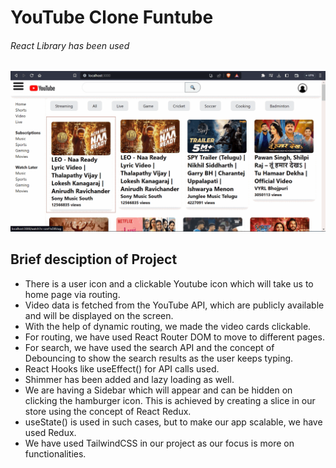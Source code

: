 <h1>YouTube Clone Funtube</h1>
<h6>React Library has been used</h6>

<img src="Youtube-clone.gif" alt="Animated GIF">

<h2>Brief desciption of Project</h2>

- There is a user icon and a clickable Youtube icon which will take us to home page via routing.
- Video data is fetched from the YouTube API, which are publicly available and will be displayed on the screen.
- With the help of dynamic routing, we made the video cards clickable.
- For routing, we have used React Router DOM to move to different pages.
- For search, we have used the search API and the concept of Debouncing to show the search results as the user keeps typing.
- React Hooks like useEffect() for API calls used.
- Shimmer has been added and lazy loading as well.
- We are having a Sidebar which will appear and can be hidden on clicking the hamburger icon. This is achieved by creating a slice in our store using the concept of React Redux.
- useState() is used in such cases, but to make our app scalable, we have used Redux.
- We have used TailwindCSS in our project as our focus is more on functionalities.